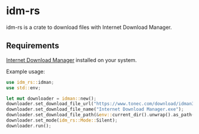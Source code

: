 # idm-rs

idm-rs is a crate to download files with Internet Download Manager.

## Requirements
[Internet Download Manager](https://www.internetdownloadmanager.com/) installed on your system.

Example usage:
```rust
use idm_rs::idman;
use std::env;

let mut downloader = idman::new();
downloader.set_download_file_url("https://www.tonec.com/download/idman317.exe");
downloader.set_download_file_name("Internet Download Manager.exe");
downloader.set_download_file_path(&env::current_dir().unwrap().as_path());
downloader.set_mode(idm_rs::Mode::Silent);
downloader.run();
```